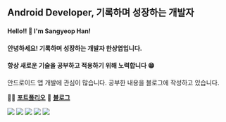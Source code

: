 ## Android Developer, 기록하며 성장하는 개발자
#### Hello!! 👋 I'm Sangyeop Han! </br>
#### 안녕하세요! 기록하며 성장하는 개발자 한상엽입니다.
#### 항상 새로운 기술을 공부하고 적용하기 위해 노력합니다 😁
안드로이드 앱 개발에 관심이 많습니다. 공부한 내용을 블로그에 작성하고 있습니다. </br>

💁‍♂️ [**포트폴리오**](https://sweltering-enthusiasm-d6a.notion.site/cc5a5bf472bd40e99bc659de25e72d35)
📝 [**블로그**](https://hanyeop.tistory.com/)

<div>
  <img src="https://img.shields.io/badge/android-3DDC84?style=for-the-badge&logo=android&logoColor=white"> 
  <img src="https://img.shields.io/badge/kotlin-7F52FF?style=for-the-badge&logo=kotlin&logoColor=white"> 
  <img src="https://img.shields.io/badge/firebase-FFCA28?style=for-the-badge&logo=firebase&logoColor=white">
  <img src="https://img.shields.io/badge/java-007396?style=for-the-badge&logo=java&logoColor=white"> 
  <img src="https://img.shields.io/badge/Jetpack Compose-4285F4?style=for-the-badge&logo=jetpack-compose&logoColor=white"> 
